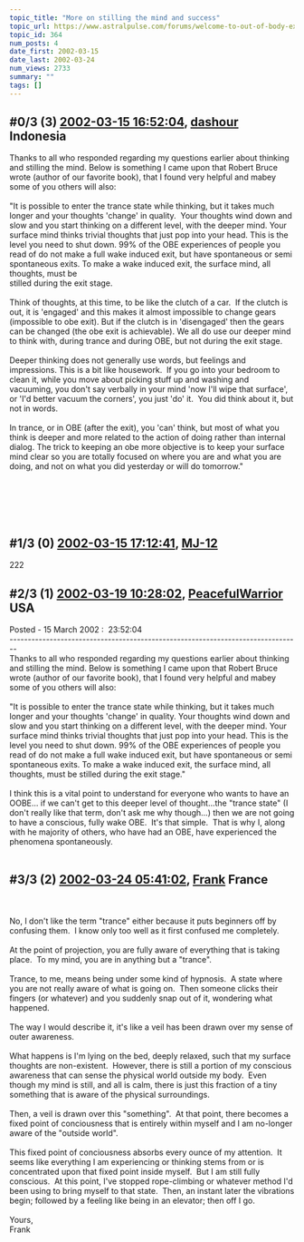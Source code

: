 ```yaml
---
topic_title: "More on stilling the mind and success"
topic_url: https://www.astralpulse.com/forums/welcome-to-out-of-body-experiences!/more-on-stilling-the-mind-and-success
topic_id: 364
num_posts: 4
date_first: 2002-03-15
date_last: 2002-03-24
num_views: 2733
summary: ""
tags: []
---
```


## \#0/3 (3) [2002-03-15 16:52:04](https://www.astralpulse.com/forums/index.php?msg=116123), [dashour](https://www.astralpulse.com/forums/profile/?u=279) Indonesia ##
<section>
Thanks to all who responded regarding my questions earlier about thinking and stilling the mind. Below is something I came upon that Robert Bruce wrote (author of our favorite book), that I found very helpful and mabey some of you others will also:
<br>
<br>
"It is possible to enter the trance state while thinking, but it takes much longer and your thoughts 'change' in quality.  Your thoughts wind down and slow and you start thinking on a different level, with the deeper mind. Your surface mind thinks trivial thoughts that just pop into your head. This is the level you need to shut down. 99% of the OBE experiences of people you read of do not make a full wake induced exit, but have spontaneous or semi spontaneous exits. To make a wake induced exit, the surface mind, all thoughts, must be
<br>
stilled during the exit stage.
<br>
<br>
Think of thoughts, at this time, to be like the clutch of a car.  If the clutch is out, it is 'engaged' and this makes it almost impossible to change gears (impossible to obe exit). But if the clutch is in 'disengaged' then the gears can be changed (the obe exit is achievable). We all do use our deeper mind to think with, during trance and during OBE, but not during the exit stage.
<br>
<br>
Deeper thinking does not generally use words, but feelings and impressions. This is a bit like housework.  If you go into your bedroom to clean it, while you move about picking stuff up and washing and vacuuming, you don't say verbally in your mind 'now I'll wipe that surface', or 'I'd better vacuum the corners', you just 'do' it.  You did think about it, but not in words.
<br>
<br>
In trance, or in OBE (after the exit), you 'can' think, but most of what you think is deeper and more related to the action of doing rather than internal dialog. The trick to keeping an obe more objective is to keep your surface mind clear so you are totally focused on where you are and what you are doing, and not on what you did yesterday or will do tomorrow."
<br>
<br>
<br>
<br>
<br>
<br>
</section>

## \#1/3 (0) [2002-03-15 17:12:41](https://www.astralpulse.com/forums/index.php?msg=1513), [MJ-12](https://www.astralpulse.com/forums/profile/?u=107)  ##
<section>
222
</section>

## \#2/3 (1) [2002-03-19 10:28:02](https://www.astralpulse.com/forums/index.php?msg=1689), [PeacefulWarrior](https://www.astralpulse.com/forums/profile/?u=230) USA ##
<section>
Posted - 15 March 2002 :  23:52:04
<br>
--------------------------------------------------------------------------------
<br>
Thanks to all who responded regarding my questions earlier about thinking and stilling the mind. Below is something I came upon that Robert Bruce wrote (author of our favorite book), that I found very helpful and mabey some of you others will also:
<br>
<br>
"It is possible to enter the trance state while thinking, but it takes much longer and your thoughts 'change' in quality. Your thoughts wind down and slow and you start thinking on a different level, with the deeper mind. Your surface mind thinks trivial thoughts that just pop into your head. This is the level you need to shut down. 99% of the OBE experiences of people you read of do not make a full wake induced exit, but have spontaneous or semi spontaneous exits. To make a wake induced exit, the surface mind, all thoughts, must be stilled during the exit stage."
<br>
<br>
I think this is a vital point to understand for everyone who wants to have an OOBE... if we can't get to this deeper level of thought...the "trance state" (I don't really like that term, don't ask me why though...) then we are not going to have a conscious, fully wake OBE.  It's that simple.  That is why I, along with he majority of others, who have had an OBE, have experienced the phenomena spontaneously.
<br>
<br>
</section>

## \#3/3 (2) [2002-03-24 05:41:02](https://www.astralpulse.com/forums/index.php?msg=1902), [Frank](https://www.astralpulse.com/forums/profile/?u=359) France ##
<section>
<br>
<br>
No, I don't like the term "trance" either because it puts beginners off by confusing them.  I know only too well as it first confused me completely.
<br>
<br>
At the point of projection, you are fully aware of everything that is taking place.  To my mind, you are in anything but a "trance".
<br>
<br>
Trance, to me, means being under some kind of hypnosis.  A state where you are not really aware of what is going on.  Then someone clicks their fingers (or whatever) and you suddenly snap out of it, wondering what happened.
<br>
<br>
The way I would describe it, it's like a veil has been drawn over my sense of outer awareness.
<br>
<br>
What happens is I'm lying on the bed, deeply relaxed, such that my surface thoughts are non-existent.  However, there is still a portion of my conscious awareness that can sense the physical world outside my body.  Even though my mind is still, and all is calm, there is just this fraction of a tiny something that is aware of the physical surroundings.
<br>
<br>
Then, a veil is drawn over this "something".  At that point, there becomes a fixed point of conciousness that is entirely within myself and I am no-longer aware of the "outside world".
<br>
<br>
This fixed point of conciousness absorbs every ounce of my attention.  It seems like everything I am experiencing or thinking stems from or is concentrated upon that fixed point inside myself.  But I am still fully conscious.  At this point, I've stopped rope-climbing or whatever method I'd been using to bring myself to that state.  Then, an instant later the vibrations begin; followed by a feeling like being in an elevator; then off I go.
<br>
<br>
Yours,
<br>
Frank
<br>
<br>
<br>
</section>